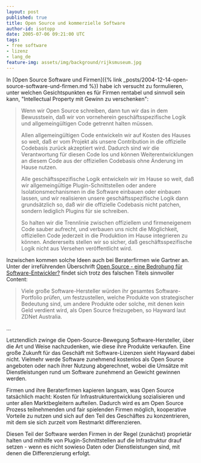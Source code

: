```yaml
---
layout: post
published: true
title: Open Source und kommerzielle Software
author-id: isotopp
date: 2005-07-06 09:21:00 UTC
tags:
- free software
- lizenz
- lang_de
feature-img: assets/img/background/rijksmuseum.jpg
---
```


In 
[Open Source Software und Firmen]({% link _posts/2004-12-14-open-source-software-und-firmen.md %}) habe ich versucht zu formulieren, unter welchen Gesichtspunkten es für Firmen rentabel und sinnvoll sein kann, "Intellectual Property mit Gewinn zu verschenken": 

> Wenn wir Open Source schreiben, dann tun wir das in dem Bewusstsein, daß wir von vorneherein geschäftsspezifische Logik und allgemeingültigen Code getrennt halten müssen.
> 
> Allen allgemeingültigen Code entwickeln wir auf Kosten des Hauses so weit, daß er vom Projekt als unsere Contribution in die offizielle Codebasis zurück akzeptiert wird. 
> Dadurch sind wir die Verantwortung für diesen Code los und können Weiterentwicklungen an diesem Code aus der offiziellen Codebasis ohne Änderung im Hause nutzen.
 >
>  Alle geschäftsspezifische Logik entwickeln wir im Hause so weit, daß wir allgemeingültige Plugin-Schnittstellen oder andere Isolationsmechanismen in die Software einbauen oder einbauen lassen, und wir realisieren unsere geschäftsspezifische Logik dann grundsätzlich so, daß wir die offizielle Codebasis nicht patchen, sondern lediglich Plugins für sie schreiben. 
>
>  So halten wir die Trennlinie zwischen offiziellem und firmeneigenem Code sauber aufrecht, und verbauen uns nicht die Möglichkeit, offiziellen Code jederzeit in die Produktion im Hause integrieren zu können.
> Andererseits stellen wir so sicher, daß geschäftsspezifische Logik nicht aus Versehen veröffentlicht wird.

Inzwischen kommen solche Ideen auch bei Beraterfirmen wie Gartner an. Unter der irreführenden Überschrift 
[Open Source - eine Bedrohung für Software-Entwickler?](http://www.golem.de/0507/39047.html) 
findet sich trotz des falschen Titels sinnvoller Content: 

> Viele große Software-Hersteller würden ihr gesamtes Software-Portfolio prüfen, um festzustellen, welche Produkte von strategischer Bedeutung sind, um andere Produkte oder solche, mit denen kein Geld verdient wird, als Open Source freizugeben, so Hayward laut ZDNet Australia. 

...

Letztendlich zwinge die Open-Source-Bewegung Software-Hersteller, über die Art und Weise nachzudenken, wie diese ihre Produkte verkaufen. 
Eine große Zukunft für das Geschäft mit Software-Lizenzen sieht Hayward dabei nicht.
Vielmehr werde Software zunehmend kostenlos als Open Source angeboten oder nach ihrer Nutzung abgerechnet, wobei die Umsätze mit Dienstleistungen rund um Software zunehmend an Gewicht gewinnen werden.

Firmen und ihre Beraterfirmen kapieren langsam, was Open Source tatsächlich macht: 
Kosten für Infrastrukturentwicklung sozialisieren und unter allen Marktbegleitern aufteilen. 
Dadurch wird es am Open Source Prozess teilnehmenden und fair spielenden Firmen möglich, kooperative Vorteile zu nutzen und sich auf den Teil des Geschäftes zu konzentrieren, mit dem sie sich zurzeit vom Restmarkt differenzieren. 

Diesen Teil der Software werden Firmen in der Regel (zunächst) proprietär halten und mithilfe von Plugin-Schnittstellen auf die Infrastruktur drauf setzen - wenn es nicht sowieso Daten oder Dienstleistungen sind, mit denen die Differenzierung erfolgt.
